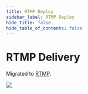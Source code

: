 ```yaml
---
title: RTMP Deploy
sidebar_label: RTMP Deploy 
hide_title: false
hide_table_of_contents: false
---
```


# RTMP Delivery

Migrated to [RTMP](./rtmp.md).

![](https://ossrs.net/gif/v1/sls.gif?site=ossrs.io&path=/lts/doc/en/v6/sample-rtmp)
